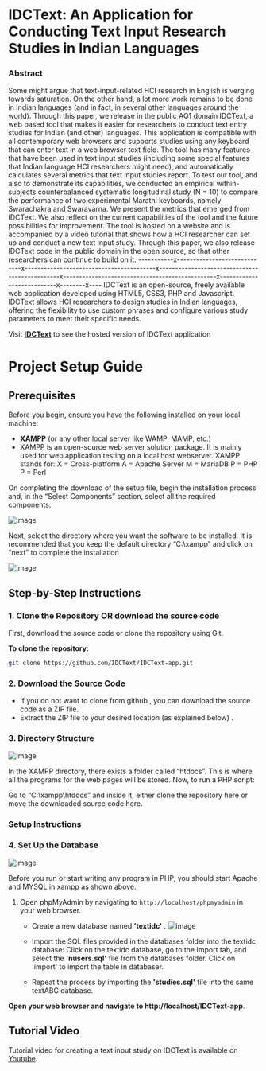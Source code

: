 # IDCText: An Application for Conducting Text Input Research Studies in Indian Languages

### Abstract 
Some might argue that text-input-related HCI research in English is verging towards saturation. On the other hand, a lot more work remains to be done in Indian languages (and in fact, in several other languages around the world). Through this paper, we release in the public AQ1 domain IDCText, a web based tool that makes it easier for researchers to conduct text entry studies for Indian (and other) languages. This application is compatible with all contemporary web browsers and supports studies using any keyboard that can enter text in a web browser text field. The tool has many features that have been used in text input studies (including some special features that Indian language HCI researchers might need), and automatically calculates several metrics that text input studies report. To test our tool, and also to demonstrate its capabilities, we conducted an empirical within-subjects counterbalanced systematic longitudinal study (N = 10) to compare the performance of two experimental Marathi keyboards, namely Swarachakra and Swaravarna. We present the metrics that emerged from IDCText. We also reflect on the current capabilities of the tool and the future possibilities for improvement. The tool is hosted on a website and is accompanied by a video tutorial that shows how a HCI researcher can set up and conduct a new text input study. Through this paper, we also release IDCText code in the public domain in the open source, so that other researchers can continue to build on it.
-----------x-----------------------------x-----------------------------------------x-----------------------------------------------x------------------------------------------------x---------------------------x--------x----
IDCText is an open-source, freely available web application developed using HTML5, CSS3, PHP and Javascript. IDCText allows HCI researchers to design studies in Indian languages, offering the flexibility to use custom phrases and configure various study parameters to meet their specific needs.

Visit [**IDCText**](http://idid.in/IDCtext/)  to see the hosted version of IDCText application


# Project Setup Guide 
## Prerequisites
Before you begin, ensure you have the following installed on your local machine:
- [**XAMPP**](https://www.apachefriends.org/index.html) (or any other local server like WAMP, MAMP, etc.)
- XAMPP is an open-source web server solution package. It is mainly used for web application testing on a local host webserver.
XAMPP stands for:
X = Cross-platform
A = Apache Server
M = MariaDB
P = PHP
P = Perl

On completing the download of the setup file, begin the installation process and, in the “Select Components” section, select all the required components.

![image](https://github.com/user-attachments/assets/87332a04-5ae4-41b4-8cd8-62186ae80484)

Next, select the directory where you want the software to be installed. It is recommended that you keep the default directory “C:\xampp” and click on “next” to complete the installation

![image](https://github.com/user-attachments/assets/65e66106-5c0b-40d5-816d-aace1fd0e099)



## Step-by-Step Instructions

### 1. Clone the Repository OR download the source code
First, download the source code or clone the repository using Git.

**To clone the repository:**
```bash
git clone https://github.com/IDCText/IDCText-app.git
```

### 2. Download the Source Code

- If you do not want to clone from github , you can download the source code as a ZIP file.
- Extract the ZIP file to your desired location (as explained below) .

### 3. Directory Structure
![image](https://github.com/user-attachments/assets/2f778b1f-cdc2-40d0-9832-3ce68e71ceea)

  In the XAMPP directory, there exists a folder called “htdocs”. This is where all the programs for the web pages will be stored.
   Now, to run a PHP script:
   
   Go to “C:\xampp\htdocs” and inside it, either clone the repository here or move the downloaded source code here.

### Setup Instructions

### 4. Set Up the Database
![image](https://github.com/user-attachments/assets/f4b66c0f-c490-4867-bfe9-bc95acbd32d7)

Before you run or start writing any program in PHP, you should start Apache and MYSQL in xampp as shown above.

1. Open phpMyAdmin by navigating to `http://localhost/phpmyadmin` in your web browser.
     - Create a new database named **'textidc'** .
  ![image](https://github.com/user-attachments/assets/61294ceb-846d-45b4-8c95-a3adf12548d8)

    - Import the SQL files provided in the databases folder into the textidc database:
      Click on the textidc database, go to the Import tab, and select the **'nusers.sql'** file from the databases folder. Click on 'import' to import the table in databaser.
    - Repeat the process by importing the **'studies.sql'** file into the same textABC database.


**Open your web browser and navigate to http://localhost/IDCText-app**.




## Tutorial Video 

Tutorial video for creating a text input study on IDCText is available on [Youtube](https://www.youtube.com/watch?v=zjOIJ0RGGFE).


